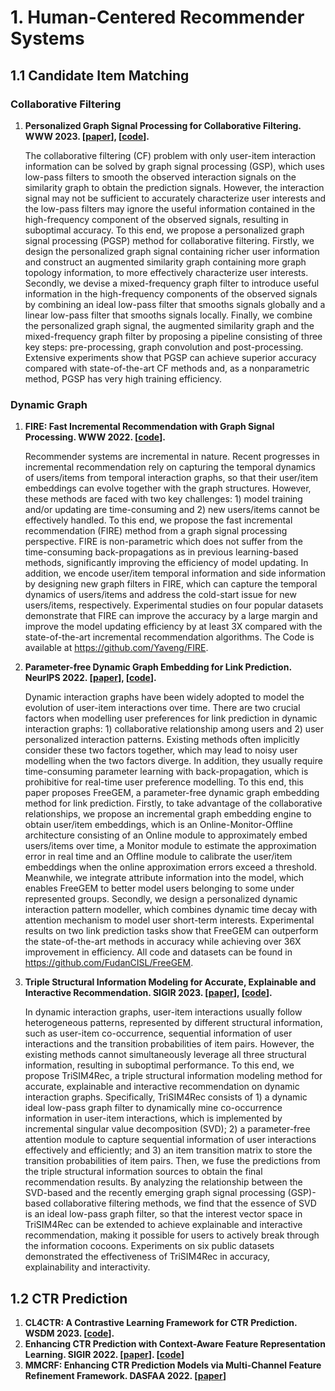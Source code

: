 # 1. Human-Centered Recommender Systems

## 1.1 Candidate Item Matching

### Collaborative Filtering

1. **Personalized Graph Signal Processing for Collaborative Filtering.  WWW 2023. [[paper](https://arxiv.org/abs/2210.08189)], [[code](https://github.com/FudanCISL/FreeGEM)].**

   The collaborative filtering (CF) problem with only user-item interaction information can be solved by graph signal processing (GSP), which uses low-pass filters to smooth the observed interaction signals on the similarity graph to obtain the prediction signals. However, the interaction signal may not be sufficient to accurately characterize user interests and the low-pass filters may ignore the useful information contained in the high-frequency component of the observed signals, resulting in suboptimal accuracy. To this end, we propose a personalized graph signal processing (PGSP) method for collaborative filtering. Firstly, we design the personalized graph signal containing richer user information and construct an augmented similarity graph containing more graph topology information, to more effectively characterize user interests. Secondly, we devise a mixed-frequency graph filter to introduce useful information in the high-frequency components of the observed signals by combining an ideal low-pass filter that smooths signals globally and a linear low-pass filter that smooths signals locally. Finally, we combine the personalized graph signal, the augmented similarity graph and the mixed-frequency graph filter by proposing a pipeline consisting of three key steps: pre-processing, graph convolution and post-processing. Extensive experiments show that PGSP can achieve superior accuracy compared with state-of-the-art CF methods and, as a nonparametric method, PGSP has very high training efficiency.

### Dynamic Graph

1. **FIRE: Fast Incremental Recommendation with Graph Signal Processing. WWW 2022. [[code](https://github.com/FudanCISL/FIRE)].**

   Recommender systems are incremental in nature. Recent progresses in incremental recommendation rely on capturing the temporal dynamics of users/items from temporal interaction graphs, so that their user/item embeddings can evolve together with the graph structures. However, these methods are faced with two key challenges: 1) model training and/or updating are time-consuming and 2) new users/items cannot be effectively handled. To this end, we propose the fast incremental recommendation (FIRE) method from a graph signal processing perspective. FIRE is non-parametric which does not suffer from the time-consuming back-propagations as in previous learning-based methods, significantly improving the efficiency of model updating. In addition, we encode user/item temporal information and side information by designing new graph filters in FIRE, which can capture the temporal dynamics of users/items and address the cold-start issue for new users/items, respectively. Experimental studies on four popular datasets demonstrate that FIRE can improve the accuracy by a large margin and improve the model updating efficiency by at least 3X compared with the state-of-the-art incremental recommendation algorithms. The Code is available at https://github.com/Yaveng/FIRE.

2. **Parameter-free Dynamic Graph Embedding for Link Prediction. NeurIPS 2022. [[paper](https://arxiv.org/abs/2210.08189)], [[code](https://github.com/FudanCISL/FreeGEM)].**

   Dynamic interaction graphs have been widely adopted to model the evolution of user-item interactions over time. There are two crucial factors when modelling user preferences for link prediction in dynamic interaction graphs: 1) collaborative relationship among users and 2) user personalized interaction patterns. Existing methods often implicitly consider these two factors together, which may lead to noisy user modelling when the two factors diverge. In addition, they usually require time-consuming parameter learning with back-propagation, which is prohibitive for real-time user preference modelling. To this end, this paper proposes FreeGEM, a parameter-free dynamic graph embedding method for link prediction. Firstly, to take advantage of the collaborative relationships, we propose an incremental graph embedding engine to obtain user/item embeddings, which is an Online-Monitor-Offline architecture consisting of an Online module to approximately embed users/items over time, a Monitor module to estimate the approximation error in real time and an Offline module to calibrate the user/item embeddings when the online approximation errors exceed a threshold. Meanwhile, we integrate attribute information into the model, which enables FreeGEM to better model users belonging to some under represented groups. Secondly, we design a personalized dynamic interaction pattern modeller, which combines dynamic time decay with attention mechanism to model user short-term interests. Experimental results on two link prediction tasks show that FreeGEM can outperform the state-of-the-art methods in accuracy while achieving over 36X improvement in efficiency. All code and datasets can be found in https://github.com/FudanCISL/FreeGEM.

3. **Triple Structural Information Modeling for Accurate, Explainable and Interactive Recommendation. SIGIR 2023. [[paper](https://arxiv.org/abs/2210.08189)], [[code](https://github.com/FudanCISL/FreeGEM)].**

   In dynamic interaction graphs, user-item interactions usually follow heterogeneous patterns, represented by different structural information, such as user-item co-occurrence, sequential information of user interactions and the transition probabilities of item pairs. However, the existing methods cannot simultaneously leverage all three structural information, resulting in suboptimal performance. To this end, we propose TriSIM4Rec, a triple structural information modeling method for accurate, explainable and interactive recommendation on dynamic interaction graphs. Specifically, TriSIM4Rec consists of 1) a dynamic ideal low-pass graph filter to dynamically mine co-occurrence information in user-item interactions, which is implemented by incremental singular value decomposition (SVD); 2) a parameter-free attention module to capture sequential information of user interactions effectively and efficiently; and 3) an item transition matrix to store the transition probabilities of item pairs. Then, we fuse the predictions from the triple structural information sources to obtain the final recommendation results. By analyzing the relationship between the SVD-based and the recently emerging graph signal processing (GSP)-based collaborative filtering methods, we find that the essence of SVD is an ideal low-pass graph filter, so that the interest vector space in TriSIM4Rec can be extended to achieve explainable and interactive recommendation, making it possible for users to actively break through the information cocoons. Experiments on six public datasets demonstrated the effectiveness of TriSIM4Rec in accuracy, explainability and interactivity.

## 1.2 CTR Prediction

1. **CL4CTR: A Contrastive Learning Framework for CTR Prediction. WSDM 2023. [[code](https://github.com/FudanCISL/CL4CTR)].**
2. **Enhancing CTR Prediction with Context-Aware Feature Representation Learning. SIGIR 2022. [[paper](https://dl.acm.org/doi/abs/10.1145/3477495.3531970)]. [[code](https://github.com/FudanCISL/FRNet)]**
3. **MMCRF: Enhancing CTR Prediction Models via Multi-Channel Feature Refinement Framework. DASFAA 2022. [[paper](https://www.researchgate.net/profile/Fangye-Wang/publication/360216390_MCRF_Enhancing_CTR_Prediction_Models_via_Multi-Channel_Feature_Refinement_Framework/links/6268d291bca601538b6bfae9/MCRF-Enhancing-CTR-Prediction-Models-via-Multi-Channel-Feature-Refinement-Framework.pdf)]**
